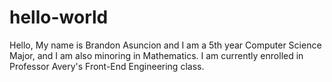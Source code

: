 # hello-world

Hello,
My name is Brandon Asuncion and I am a 5th year Computer Science Major, and I am also minoring in Mathematics. I am currently enrolled in Professor Avery's Front-End Engineering class.
